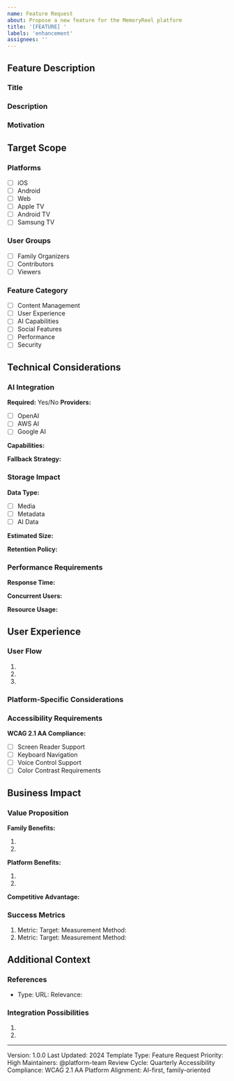 ```yaml
---
name: Feature Request
about: Propose a new feature for the MemoryReel platform
title: '[FEATURE] '
labels: 'enhancement'
assignees: ''
---
```


<!-- 
Please provide detailed information about your feature request following the template below.
The more information you provide, the better we can evaluate and implement the feature.
-->

## Feature Description
### Title
<!-- Provide a clear, concise title that reflects the AI-first, family-oriented nature of the platform -->

### Description
<!-- Detailed description of the proposed feature including its alignment with AI capabilities and family use cases -->

### Motivation
<!-- Why this feature is needed and how it enhances family memory management -->

## Target Scope
### Platforms
<!-- Select all platforms where this feature should be implemented -->
- [ ] iOS
- [ ] Android
- [ ] Web
- [ ] Apple TV
- [ ] Android TV
- [ ] Samsung TV

### User Groups
<!-- Select target user groups -->
- [ ] Family Organizers
- [ ] Contributors
- [ ] Viewers

### Feature Category
<!-- Select one primary category -->
- [ ] Content Management
- [ ] User Experience
- [ ] AI Capabilities
- [ ] Social Features
- [ ] Performance
- [ ] Security

## Technical Considerations
### AI Integration
**Required:** Yes/No
**Providers:**
- [ ] OpenAI
- [ ] AWS AI
- [ ] Google AI

**Capabilities:**
<!-- List required AI capabilities -->

**Fallback Strategy:**
<!-- Describe the fallback strategy if primary AI provider fails -->

### Storage Impact
**Data Type:**
- [ ] Media
- [ ] Metadata
- [ ] AI Data

**Estimated Size:**
<!-- Provide estimated storage requirements -->

**Retention Policy:**
<!-- Specify data retention requirements -->

### Performance Requirements
**Response Time:**
<!-- Expected response time -->

**Concurrent Users:**
<!-- Expected number of concurrent users -->

**Resource Usage:**
<!-- Expected resource consumption -->

## User Experience
### User Flow
<!-- Detail the step-by-step user interaction flow -->
1. 
2. 
3. 

### Platform-Specific Considerations
<!-- List any platform-specific requirements or adaptations -->

### Accessibility Requirements
**WCAG 2.1 AA Compliance:**
- [ ] Screen Reader Support
- [ ] Keyboard Navigation
- [ ] Voice Control Support
- [ ] Color Contrast Requirements

## Business Impact
### Value Proposition
**Family Benefits:**
<!-- List benefits for families -->
1. 
2. 

**Platform Benefits:**
<!-- List benefits for the platform -->
1. 
2. 

**Competitive Advantage:**
<!-- Describe how this feature provides competitive advantage -->

### Success Metrics
<!-- List quantifiable metrics to measure feature success -->
1. Metric:
   Target:
   Measurement Method:
2. Metric:
   Target:
   Measurement Method:

## Additional Context
### References
<!-- Add any relevant links, documentation, or research -->
- Type:
  URL:
  Relevance:

### Integration Possibilities
<!-- List potential integrations with existing features or future roadmap items -->
1. 
2. 

---
<!-- Metadata -->
Version: 1.0.0
Last Updated: 2024
Template Type: Feature Request
Priority: High
Maintainers: @platform-team
Review Cycle: Quarterly
Accessibility Compliance: WCAG 2.1 AA
Platform Alignment: AI-first, family-oriented